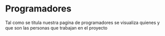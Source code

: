 # Programadores
Tal como se titula nuestra pagína de programadores se visualiza quienes y que son las personas que trabajan en el proyecto
